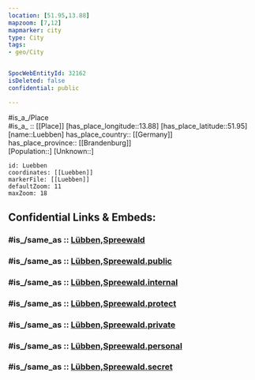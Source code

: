 ```yaml
---
location: [51.95,13.88] 
mapzoom: [7,12] 
mapmarker: city 
type: City
tags:
- geo/City


SpocWebEntityId: 32162
isDeleted: false
confidential: public

---
```

#is_a_/Place  
#is_a_ :: [[Place]] 
[has_place_longitude::13.88] 
[has_place_latitude::51.95] 
[name::Luebben] 
has_place_country:: [[Germany]]  
has_place_province:: [[Brandenburg]]  
[Population::] 
[Unknown::] 


```leaflet
id: Luebben
coordinates: [[Luebben]] 
markerFile: [[Luebben]] 
defaultZoom: 11 
maxZoom: 18
```


## Confidential Links & Embeds: 

### #is_/same_as :: [Lübben,Spreewald](/_Standards/Earth/Continent/Europe/Europe~Central/Germany/Germany~East/Brandenburg/counties~Brandenburg/Dahme-Spreewald/cities~Dahme-Spreewald/Lübben,Spreewald.md) 

### #is_/same_as :: [Lübben,Spreewald.public](/_public/Earth/Continent/Europe/Europe~Central/Germany/Germany~East/Brandenburg/counties~Brandenburg/Dahme-Spreewald/cities~Dahme-Spreewald/Lübben,Spreewald.public.md) 

### #is_/same_as :: [Lübben,Spreewald.internal](/_internal/Earth/Continent/Europe/Europe~Central/Germany/Germany~East/Brandenburg/counties~Brandenburg/Dahme-Spreewald/cities~Dahme-Spreewald/Lübben,Spreewald.internal.md) 

### #is_/same_as :: [Lübben,Spreewald.protect](/_protect/Earth/Continent/Europe/Europe~Central/Germany/Germany~East/Brandenburg/counties~Brandenburg/Dahme-Spreewald/cities~Dahme-Spreewald/Lübben,Spreewald.protect.md) 

### #is_/same_as :: [Lübben,Spreewald.private](/_private/Earth/Continent/Europe/Europe~Central/Germany/Germany~East/Brandenburg/counties~Brandenburg/Dahme-Spreewald/cities~Dahme-Spreewald/Lübben,Spreewald.private.md) 

### #is_/same_as :: [Lübben,Spreewald.personal](/_personal/Earth/Continent/Europe/Europe~Central/Germany/Germany~East/Brandenburg/counties~Brandenburg/Dahme-Spreewald/cities~Dahme-Spreewald/Lübben,Spreewald.personal.md) 

### #is_/same_as :: [Lübben,Spreewald.secret](/_secret/Earth/Continent/Europe/Europe~Central/Germany/Germany~East/Brandenburg/counties~Brandenburg/Dahme-Spreewald/cities~Dahme-Spreewald/Lübben,Spreewald.secret.md)

